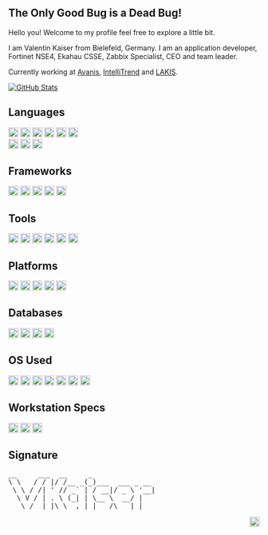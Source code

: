 The Only Good Bug is a Dead Bug!
---

Hello you! Welcome to my profile feel free to explore a little bit.

I am Valentin Kaiser from Bielefeld, Germany. I am an application developer, Fortinet NSE4, Ekahau CSSE, Zabbix Specialist, CEO and team leader. 

Currently working at [Avanis](https://github.com/Avanis-GmbH), [IntelliTrend](https://github.com/Intellitrend) and [LAKIS](https://github.com/lakis-gbr).

[![GitHub Stats](https://github-readme-stats.vercel.app/api?username=Valentin-Kaiser&count_private=true&show_icons=true&theme=highcontrast)](https://github.com/anuraghazra/github-readme-stats)

## Languages

<span>
	  <img height="20" src="https://img.shields.io/badge/Go-00ADD8?style=for-the-badge&logo=go&logoColor=white">
	  <img height="20" src="https://img.shields.io/badge/C%2B%2B-00599C?style=for-the-badge&logo=c%2B%2B&logoColor=white">
	  <img height="20" src="https://img.shields.io/badge/JavaScript-323330?style=for-the-badge&logo=javascript&logoColor=F7DF1E">
	  <img height="20" src="https://img.shields.io/badge/TypeScript-007ACC?style=for-the-badge&logo=typescript&logoColor=white">
	  <img height="20" src="https://img.shields.io/badge/PHP-777BB4?style=for-the-badge&logo=php&logoColor=white">
	  <img height="20" src="https://img.shields.io/badge/Python-FFD43B?style=for-the-badge&logo=python&logoColor=blue">
</span>
<br>
<span>
	 <img height="20" src="https://img.shields.io/badge/Markdown-000000?style=for-the-badge&logo=markdown&logoColor=white">
	<img height="20" src="https://img.shields.io/badge/HTML5-E34F26?style=for-the-badge&logo=html5&logoColor=white">
	<img height="20" src="https://img.shields.io/badge/json-5E5C5C?style=for-the-badge&logo=json&logoColor=white">
</span>

## Frameworks

<span>
   <img height="20" src="https://img.shields.io/badge/Angular-DD0031?style=for-the-badge&logo=angular&logoColor=white">
   <img height="20" src="https://img.shields.io/badge/Ionic-3880FF?style=for-the-badge&logo=ionic&logoColor=white">
   <img height="20" src="https://img.shields.io/badge/Node.js-339933?style=for-the-badge&logo=nodedotjs&logoColor=white">
   <img height="20" src="https://img.shields.io/badge/Hugo-FF4088?style=for-the-badge&logo=hugo&logoColor=white">
   <img height="20" src="https://img.shields.io/badge/shopware-%23189EFF.svg?&style=for-the-badge&logo=shopware&logoColor=white">
</span>

## Tools

<span>
<img height="20" src="https://img.shields.io/badge/npm-CB3837?style=for-the-badge&logo=npm&logoColor=white">
<img height="20" src="https://img.shields.io/badge/GIT-E44C30?style=for-the-badge&logo=git&logoColor=white">
<img height="20" src="https://img.shields.io/badge/GitHub-100000?style=for-the-badge&logo=github&logoColor=white">
</span>

<span>
<img height="20" src="https://img.shields.io/badge/Microsoft_Word-2B579A?style=for-the-badge&logo=microsoft-word&logoColor=white">
<img height="20" src="https://img.shields.io/badge/Microsoft_Excel-217346?style=for-the-badge&logo=microsoft-excel&logoColor=white">
<img height="20" src="https://img.shields.io/badge/Microsoft_PowerPoint-B7472A?style=for-the-badge&logo=microsoft-powerpoint&logoColor=white">
</span>

## Platforms

<span>
<img height="20" src="https://img.shields.io/badge/Arduino-00979D?style=for-the-badge&logo=Arduino&logoColor=white">
<img height="20" src="https://img.shields.io/badge/espressif-E7352C?style=for-the-badge&logo=espressif&logoColor=white">
<img height="20" src="https://img.shields.io/badge/Raspberry%20Pi-A22846?style=for-the-badge&logo=Raspberry%20Pi&logoColor=white">
<img height="20" src="https://img.shields.io/badge/fortinet-%23EE3124.svg?&style=for-the-badge&logo=fortinet&logoColor=white">
<img height="20" src="https://img.shields.io/badge/VMware-231f20?style=for-the-badge&logo=VMware&logoColor=white">
</span>

## Databases

<span>
<img height="20" src="https://img.shields.io/badge/MariaDB-003545?style=for-the-badge&logo=mariadb&logoColor=white">
<img height="20" src="https://img.shields.io/badge/MySQL-005C84?style=for-the-badge&logo=mysql&logoColor=white">
<img height="20" src="https://img.shields.io/badge/SQLite-07405E?style=for-the-badge&logo=sqlite&logoColor=white">
<img height="20" src="https://img.shields.io/badge/PostgreSQL-316192?style=for-the-badge&logo=postgresql&logoColor=white">
</span>

## OS Used

<span>
<img height="20" src="https://img.shields.io/badge/Windows-0078D6?style=for-the-badge&logo=windows&logoColor=white">
<img height="20" src="https://img.shields.io/badge/Arch_Linux-1793D1?style=for-the-badge&logo=arch-linux&logoColor=white">
<img height="20" src="https://img.shields.io/badge/Linux-FCC624?style=for-the-badge&logo=linux&logoColor=black">
<img height="20" src="https://img.shields.io/badge/Debian-A81D33?style=for-the-badge&logo=debian&logoColor=white">
<img height="20" src="https://img.shields.io/badge/Ubuntu-E95420?style=for-the-badge&logo=ubuntu&logoColor=white">
<img height="20" src="https://img.shields.io/badge/manjaro-35BF5C?style=for-the-badge&logo=manjaro&logoColor=white">
<img height="20" src="https://img.shields.io/badge/Linux_Mint-87CF3E?style=for-the-badge&logo=linux-mint&logoColor=white">
</span>

## Workstation Specs

<span>
<img height="20" src="https://img.shields.io/badge/AMD%20Ryzen_Threadripper-1950x-ED1C24?style=for-the-badge&logo=amd&logoColor=white">
<img height="20" src="https://img.shields.io/badge/AMD%20Radeon-RX_5700_XT-ED1C24?style=for-the-badge&logo=amd&logoColor=white">
<img height="20" src="https://img.shields.io/badge/NVIDIA-RTX_3060_TI-76B900?style=for-the-badge&logo=nvidia&logoColor=white">
</span>

## Signature

<pre>
__     ___  __     _               
\ \   / / |/ /__ _(_)___  ___ _ __ 
 \ \ / /| ' // _` | / __|/ _ \ '__|
  \ V / | . \ (_| | \__ \  __/ |   
   \_/  |_|\_\__,_|_|___/\___|_|   							   
</pre>

<img align="right" height="20" src="https://komarev.com/ghpvc/?username=Valentin-Kaiser">
